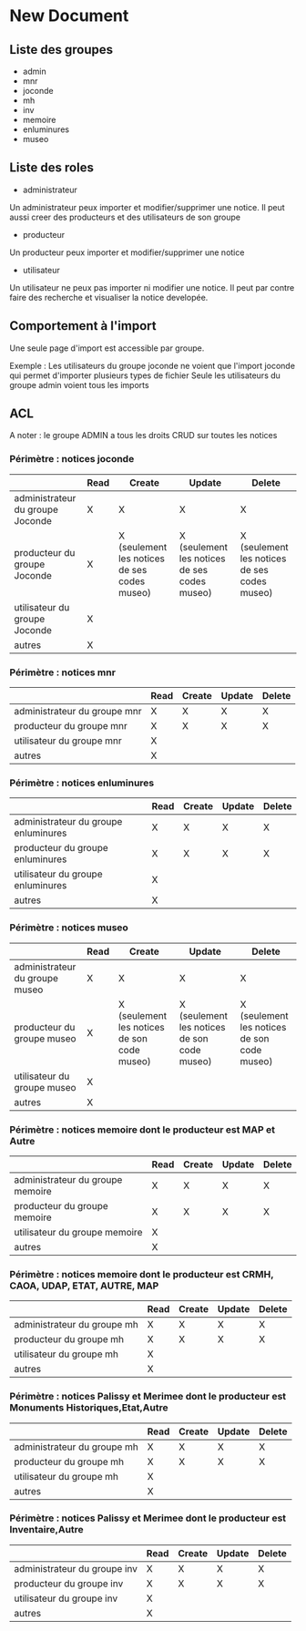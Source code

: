 # New Document


## Liste des groupes

- admin
- mnr
- joconde
- mh
- inv
- memoire
- enluminures
- museo



## Liste des roles 

- administrateur

Un administrateur peux importer et modifier/supprimer une notice. Il peut aussi creer des producteurs et des utilisateurs de son groupe

- producteur

Un producteur peux importer et modifier/supprimer une notice

- utilisateur

Un utilisateur ne peux pas importer ni modifier une notice. Il peut par contre faire des recherche et visualiser la notice developée.


## Comportement à l'import

Une seule page d'import est accessible par groupe. 

Exemple : Les utilisateurs du groupe joconde ne voient que l'import joconde qui permet d'importer plusieurs types de fichier
Seule les utilisateurs du groupe admin voient tous les imports



## ACL

A noter : le groupe ADMIN a tous les droits CRUD sur toutes les notices

### Périmètre : notices joconde
|   |Read|Create|Update|Delete|
|---|---|---|---|---|
|administrateur du groupe Joconde|X|X|X|X|
|producteur du groupe Joconde|X|X (seulement les notices de ses codes museo)|X (seulement les notices de ses codes museo)|X (seulement les notices de ses codes museo)|
|utilisateur du groupe Joconde|X|   |   |   |
|autres|X|   |   |   |

### Périmètre : notices mnr
|   |Read|Create|Update|Delete|
|---|---|---|---|---|
|administrateur du groupe mnr|X|X|X|X|
|producteur du groupe mnr|X|X|X|X|
|utilisateur du groupe mnr|X|   |   |   |
|autres|X|   |   |   |

### Périmètre : notices enluminures
|   |Read|Create|Update|Delete|
|---|---|---|---|---|
|administrateur du groupe enluminures|X|X|X|X|
|producteur du groupe enluminures|X|X|X|X|
|utilisateur du groupe enluminures|X|   |   |   |
|autres|X|   |   |   |

### Périmètre : notices museo
|   |Read|Create|Update|Delete|
|---|---|---|---|---|
|administrateur du groupe museo|X|X|X|X|
|producteur du groupe museo|X|X (seulement les notices de son code museo)|X (seulement les notices de son code museo)|X (seulement les notices de son code museo)|
|utilisateur du groupe museo|X|   |   |   |
|autres|X|   |   |   |

### Périmètre : notices memoire dont le producteur est MAP et Autre
|   |Read|Create|Update|Delete|
|---|---|---|---|---|
|administrateur du groupe memoire|X|X|X|X|
|producteur du groupe memoire|X|X|X|X|
|utilisateur du groupe memoire|X|   |   |   |
|autres|X|   |   |   |

### Périmètre : notices memoire dont le producteur est CRMH, CAOA, UDAP, ETAT, AUTRE, MAP
|   |Read|Create|Update|Delete|
|---|---|---|---|---|
|administrateur du groupe mh|X|X|X|X|
|producteur du groupe mh|X|X|X|X|
|utilisateur du groupe mh|X|   |   |   |
|autres|X|   |   |   |

### Périmètre : notices Palissy et Merimee dont le producteur est Monuments Historiques,Etat,Autre
|   |Read|Create|Update|Delete|
|---|---|---|---|---|
|administrateur du groupe mh|X|X|X|X|
|producteur du groupe mh|X|X|X|X|
|utilisateur du groupe mh|X|   |   |   |
|autres|X|   |   |   |

### Périmètre : notices Palissy et Merimee dont le producteur est Inventaire,Autre
|   |Read|Create|Update|Delete|
|---|---|---|---|---|
|administrateur du groupe inv|X|X|X|X|
|producteur du groupe inv|X|X|X|X|
|utilisateur du groupe inv|X|   |   |   |
|autres|X|   |   |   |

